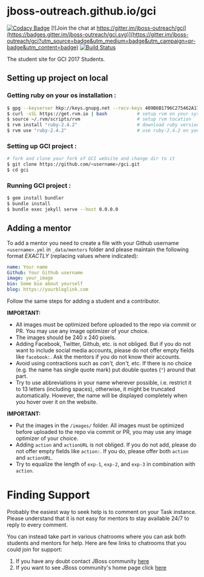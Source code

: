 # jboss-outreach.github.io/gci

[![Codacy Badge](https://api.codacy.com/project/badge/Grade/61d5e178fd0f4212a3479528e40de20e)](https://www.codacy.com/app/garg-anuj/gci?utm_source=github.com&amp;utm_medium=referral&amp;utm_content=jboss-outreach/gci&amp;utm_campaign=Badge_Grade) 
[![Join the chat at https://gitter.im/jboss-outreach/gci](https://badges.gitter.im/jboss-outreach/gci.svg)](https://gitter.im/jboss-outreach/gci?utm_source=badge&utm_medium=badge&utm_campaign=pr-badge&utm_content=badge) 
[![Build Status](https://travis-ci.org/jboss-outreach/gci.svg?branch=master)](https://travis-ci.org/jboss-outreach/gci)

The student site for GCI 2017 Students.

## Setting up project on local

### Getting ruby on your os installation :

```sh
$ gpg --keyserver hkp://keys.gnupg.net --recv-keys 409B6B1796C275462A1703113804BB82D39DC0E3 7D2BAF1CF37B13E2069D6956105BD0E739499BDB
$ curl -sSL https://get.rvm.io | bash           # setup rvm on your system
$ source ~/.rvm/scripts/rvm                     # setup rvm tocation
$ rvm install "ruby-2.4.2"                      # download ruby version 2.4.2 on your os
$ rvm use "ruby-2.4.2"                          # use ruby-2.4.2 on your os
```

### Setting up GCI project :

```sh
# fork and clone your fork of GCI website and change dir to it
$ git clone https://github.com/<username>/gci.git
$ cd gci
```

### Running GCI project :

```sh
$ gem install bundler
$ bundle install
$ bundle exec jekyll serve --host 0.0.0.0
```

## Adding a mentor

To add a mentor you need to create a file with your Github username `<username>.yml` in `_data/mentors` folder and please maintain the following format *EXACTLY* (replacing values where indicated):

```yaml
name: Your name
Github: Your Github username
image: your_image
bio: Some bio about yourself
blog: https://yourbloglink.com
```
Follow the same steps for adding a student and a contributor.

**IMPORTANT:**

- All images must be optimized before uploaded to the repo via commit or PR. You may use any image optimizer of your choice.
- The images should be 240 x 240 pixels.
- Adding Facebook, Twitter, Github, etc. is not obliged. But if you do not want to include social media accounts, please do not offer empty fields like `facebook:`. Ask the mentors if you do not know their accounts.
- Avoid using contractions such as *can't, don't,* etc. If there is no choice (e.g. the name has single quote mark) put double quotes (`"`) around that part.
- Try to use abbreviations in your name wherever possible, i.e. restrict it to 13 letters (including spaces), otherwise, it might be truncated automatically. However, the name will be displayed completely when you hover over it on the website.

**IMPORTANT:**

- Put the images in the `/images/` folder. All images must be optimized before uploaded to the repo via commit or PR, you may use any image optimizer of your choice.
- Adding `action` and `actionURL` is not obliged. If you do not add, please do not offer empty fields like `action:`. If you do, please offer both `action` and `actionURL`.
- Try to equalize the length of `exp-1`, `exp-2`, and `exp-3` in combination with `action`.

# Finding Support

Probably the easiest way to seek help is to comment on your Task instance. Please understand that it is not easy for mentors to stay available 24/7 to reply to every comment.

You can instead take part in various chatrooms where you can ask both students and mentors for help. Here are few links to chatrooms that you could join for support:


1. If you have any doubt contact JBoss community [here](https://gitter.im/jboss-outreach/gci)
2. If you want to see JBoss community's home page click [here](gci.jboss-outreach.org)

